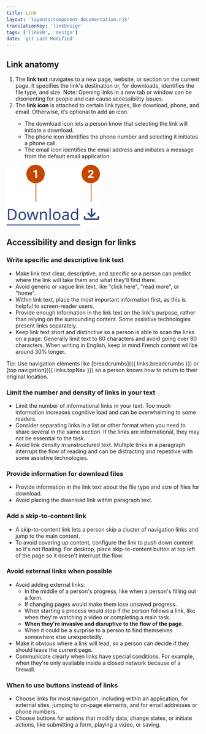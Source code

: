 ```yaml
---
title: Link
layout: 'layouts/component-documentation.njk'
translationKey: 'linkDesign'
tags: ['linkEN', 'design']
date: 'git Last Modified'
---
```


## Link anatomy

<ol class="anatomy-list">
  <li>The <strong>link text</strong> navigates to a new page, website, or section on the current page. It specifies the link's destination or, for downloads, identifies the file type, and size. Note: Opening links in a new tab or window can be disorienting for people and can cause accessibility issues.</li>
  <li>The <strong>link icon</strong> is attached to certain link types, like download, phone, and email. Otherwise, it’s optional to add an icon.</li>
  <ul>
    <li>The download icon lets a person know that selecting the link will initiate a download.</li>
    <li>The phone icon identifies the phone number and selecting it initiates a phone call.</li>
    <li>The email icon identifies the email address and initiates a message from the default email application.</li>
  </ul>
</ol>

<img class="b-sm b-default p-300" src="/images/en/components/anatomy/gcds-link-anatomy.svg" alt="A label with an underline to signal that it's an interactive link that can be followed. An icon wth a downward pointing arrow sits to the right of the link." />

## Accessibility and design for links

### Write specific and descriptive link text

- Make link text clear, descriptive, and specific so a person can predict where the link will take them and what they'll find there.
- Avoid generic or vague link text, like "click here", "read more", or "home".
- Within link text, place the most important information first, as this is helpful to screen-reader users.
- Provide enough information in the link text on the link's purpose, rather than relying on the surrounding content. Some assistive technologies present links separately.
- Keep link text short and distinctive so a person is able to scan the links on a page. Generally limit text to 60 characters and avoid going over 80 characters. When writing in English, keep in mind French content will be around 30% longer.

Tip: Use navigation elements like [breadcrumbs]({{ links.breadcrumbs }}) or [top navigation]({{ links.topNav }}) so a person knows how to return to their original location.

### Limit the number and density of links in your text

- Limit the number of informational links in your text. Too much information increases cognitive load and can be overwhelming to some readers.
- Consider separating links in a list or other format when you need to share several in the same section. If the links are informational, they may not be essential to the task.
- Avoid link density in unstructured text. Multiple links in a paragraph interrupt the flow of reading and can be distracting and repetitive with some assistive technologies.

### Provide information for download files

- Provide information in the link text about the file type and size of files for download.
- Avoid placing the download link within paragraph text.

### Add a skip-to-content link

- A skip-to-content link lets a person skip a cluster of navigation links and jump to the main content.
- To avoid covering up content, configure the link to push down content so it's not floating. For desktop, place skip-to-content button at top left of the page so it doesn't interrupt the flow.

### Avoid external links when possible

- Avoid adding external links:
  - In the middle of a person's progress, like when a person's filling out a form.
  - If changing pages would make them lose unsaved progress.
  - When starting a process would stop if the person follows a link, like when they're watching a video or completing a main task.
  - **When they're invasive and disruptive to the flow of the page.**
  - When it could be a surprise to a person to find themselves somewhere else unexpectedly.
- Make it obvious where a link will lead, so a person can decide if they should leave the current page.
- Communicate clearly when links have special conditions. For example, when they're only available inside a closed network because of a firewall.

### When to use buttons instead of links

- Choose links for most navigation, including within an application, for external sites, jumping to on-page elements, and for email addresses or phone numbers.
- Choose buttons for actions that modify data, change states, or initiate actions, like submitting a form, playing a video, or saving.
